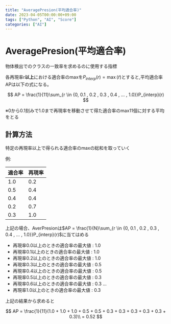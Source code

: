 ```yaml
---
title: "AveragePresion(平均適合率)"
date: 2023-04-05T00:00:00+09:00
tags: ["Python", "AI", "Score"]
categories: ["AI"]
---
```

# AveragePresion(平均適合率)

物体検出でのクラスの一致率を求めるのに使用する指標

各再現率r**以上**における適合率のmaxを$P_{interp}(r) = \max (\tilde{r})$とすると,平均適合率APは以下の式になる。

$$
AP = \frac{1}{11}\sum_{r \in {0, 0.1 , 0.2 , 0.3 , 0.4 , ... , 1.0}}P_{interp}(r)
$$

※0から0.1刻みで1.0まで再現率を移動させて得た適合率のmax11個に対する平均をとる

## 計算方法

特定の再現率以上で得られる適合率のmaxの総和を取っていく

例:

| 適合率 | 再現率  |
|--------|--------|
| 1.0    | 0.2    |
| 0.5    | 0.4    |
| 0.4    | 0.4    |
| 0.2    | 0.7    |
| 0.3    | 1.0    |

上記の場合、AverPresionは$AP = \frac{1}{N}\sum_{r \in {0, 0.1 , 0.2 , 0.3 , 0.4 , ... , 1.0}}P_{interp}(r)$に当てはめる

- 再現率0.0以上のときの適合率の最大値 : 1.0
- 再現率0.1以上のときの適合率の最大値 : 1.0
- 再現率0.2以上のときの適合率の最大値 : 1.0
- 再現率0.3以上のときの適合率の最大値 : 0.5
- 再現率0.4以上のときの適合率の最大値 : 0.5
- 再現率0.5以上のときの適合率の最大値 : 0.3
- 再現率0.6以上のときの適合率の最大値 : 0.3
...
- 再現率1.0以上のときの適合率の最大値 : 0.3

上記の結果から求めると

$$
AP = \frac{1}{11}(1.0 + 1.0 + 1.0 + 0.5 + 0.5 + 0.3 + 0.3 + 0.3 + 0.3 + 0.3 + 0.3)\\
= 0.52 
$$